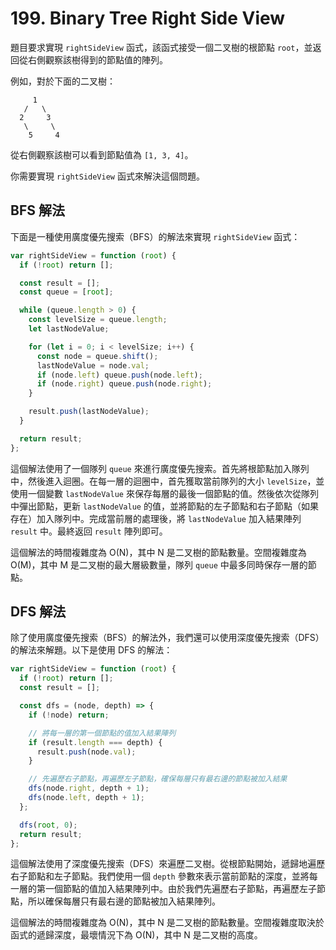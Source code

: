 # 199. Binary Tree Right Side View

題目要求實現 `rightSideView` 函式，該函式接受一個二叉樹的根節點 `root`，並返回從右側觀察該樹得到的節點值的陣列。

例如，對於下面的二叉樹：

```
     1
   /   \
  2     3
   \     \
    5     4
```

從右側觀察該樹可以看到節點值為 `[1, 3, 4]`。

你需要實現 `rightSideView` 函式來解決這個問題。

## BFS 解法

下面是一種使用廣度優先搜索（BFS）的解法來實現 `rightSideView` 函式：

```javascript
var rightSideView = function (root) {
  if (!root) return [];

  const result = [];
  const queue = [root];

  while (queue.length > 0) {
    const levelSize = queue.length;
    let lastNodeValue;

    for (let i = 0; i < levelSize; i++) {
      const node = queue.shift();
      lastNodeValue = node.val;
      if (node.left) queue.push(node.left);
      if (node.right) queue.push(node.right);
    }

    result.push(lastNodeValue);
  }

  return result;
};
```

這個解法使用了一個隊列 `queue` 來進行廣度優先搜索。首先將根節點加入隊列中，然後進入迴圈。在每一層的迴圈中，首先獲取當前隊列的大小 `levelSize`，並使用一個變數 `lastNodeValue` 來保存每層的最後一個節點的值。然後依次從隊列中彈出節點，更新 `lastNodeValue` 的值，並將節點的左子節點和右子節點（如果存在）加入隊列中。完成當前層的處理後，將 `lastNodeValue` 加入結果陣列 `result` 中。最終返回 `result` 陣列即可。

這個解法的時間複雜度為 O(N)，其中 N 是二叉樹的節點數量。空間複雜度為 O(M)，其中 M 是二叉樹的最大層級數量，隊列 `queue` 中最多同時保存一層的節點。

## DFS 解法

除了使用廣度優先搜索（BFS）的解法外，我們還可以使用深度優先搜索（DFS）的解法來解題。以下是使用 DFS 的解法：

```javascript
var rightSideView = function (root) {
  if (!root) return [];
  const result = [];

  const dfs = (node, depth) => {
    if (!node) return;

    // 將每一層的第一個節點的值加入結果陣列
    if (result.length === depth) {
      result.push(node.val);
    }

    // 先遍歷右子節點，再遍歷左子節點，確保每層只有最右邊的節點被加入結果
    dfs(node.right, depth + 1);
    dfs(node.left, depth + 1);
  };

  dfs(root, 0);
  return result;
};
```

這個解法使用了深度優先搜索（DFS）來遍歷二叉樹。從根節點開始，遞歸地遍歷右子節點和左子節點。我們使用一個 `depth` 參數來表示當前節點的深度，並將每一層的第一個節點的值加入結果陣列中。由於我們先遍歷右子節點，再遍歷左子節點，所以確保每層只有最右邊的節點被加入結果陣列。

這個解法的時間複雜度為 O(N)，其中 N 是二叉樹的節點數量。空間複雜度取決於函式的遞歸深度，最壞情況下為 O(N)，其中 N 是二叉樹的高度。
